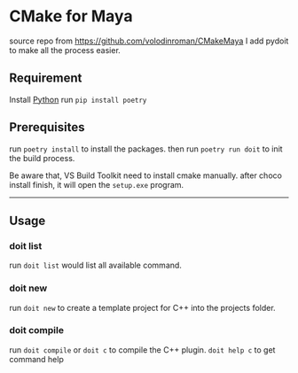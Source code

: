 # CMake for Maya

source repo from https://github.com/volodinroman/CMakeMaya
I add pydoit to make all the process easier.

## Requirement

Install [Python](https://www.python.org/) 
run `pip install poetry`

## Prerequisites

run `poetry install` to install the packages.
then run `poetry run doit` to init the build process.

Be aware that, VS Build Toolkit need to install cmake manually.
after choco install finish, it will open the `setup.exe` program.

---

## Usage


### doit list

run `doit list` would list all available command.


### doit new

run `doit new` to create a template project for C++ into the projects folder.

### doit compile

run `doit compile` or `doit c` to compile the C++ plugin.
`doit help c` to get command help

